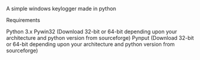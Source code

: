 A simple windows keylogger made in python

Requirements

Python 3.x
Pywin32 (Download 32-bit or 64-bit depending upon your architecture and python version from sourceforge)
Pynput (Download 32-bit or 64-bit depending upon your architecture and python version from sourceforge)
